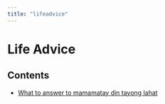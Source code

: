 ```yaml
---
title: "lifeadvice"
---
```


# Life Advice

## Contents
- [What to answer to mamamatay din tayong lahat](moc/perdev/mamamatay.md)